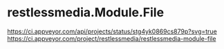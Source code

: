 # restlessmedia.Module.File

https://ci.appveyor.com/api/projects/status/stg4yk0869cs879p?svg=true
https://ci.appveyor.com/project/restlessmedia/restlessmedia-module-file
